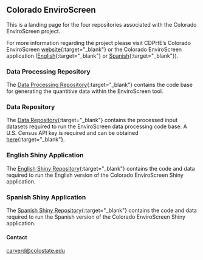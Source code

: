 ## Colorado EnviroScreen 

This is a landing page for the four repositories associated with the Colorado EnviroScreen project.  

For more information regarding the project please visit CDPHE’s Colorado EnviroScreen [website](https://cdphe.colorado.gov/enviroscreen){:target="_blank"} or the Colorado EnviroScreen application ([English](https://teeo-cdphe.shinyapps.io/COEnviroScreen_English/){:target="_blank"} or [Spanish](https://teeo-cdphe.shinyapps.io/COEnviroScreen_Spanish/){:target="_blank"}).



### Data Processing Repository 

The [Data Processing Repository](https://github.com/GeospatialCentroid/COEnviroScreen_dataProcessing){:target="_blank"} contains the code base for generating the quantitive data within the EnviroScreen tool. 


### Data Repository

The [Data Repository](https://github.com/GeospatialCentroid/COEnviroScreen_dataInputs){:target="_blank"} contains the processed input datasets required to run the EnviroScreen data processing code base. A U.S. Census API key is required and can be obtained [here](https://api.census.gov/data/key_signup.html){:target="_blank"}. 

### English Shiny Application 

The [English Shiny Repository](https://github.com/GeospatialCentroid/COEnviroScreen_English){:target="_blank"} contains the code and data required to run the English version of the Colorado EnviroScreen Shiny application. 

### Spanish Shiny Application 

The [Spanish Shiny Repository](https://github.com/GeospatialCentroid/COEnviroScreen_Spanish){:target="_blank"} contains the code and data required to run the Spanish version of the Colorado EnviroScreen Shiny application.

#### Contact
carverd@colostate.edu 
